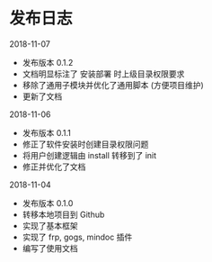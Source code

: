 发布日志
======

2018-11-07
- 发布版本 0.1.2
- 文档明显标注了 安装部署 时上级目录权限要求
- 移除了通用子模块并优化了通用脚本 (方便项目维护)
- 更新了文档

2018-11-06
- 发布版本 0.1.1
- 修正了软件安装时创建目录权限问题
- 将用户创建逻辑由 install 转移到了 init
- 修正并优化了文档

2018-11-04
- 发布版本 0.1.0
- 转移本地项目到 Github
- 实现了基本框架
- 实现了 frp, gogs, mindoc 插件
- 编写了使用文档
